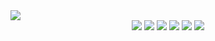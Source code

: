 
 <a href="https://dev-lkh.tistory.com">
        <img src="https://img.shields.io/badge/Tistory-000000?style=for-the-flat&logo=Tistory&logoColor=white"> 
    </a>


<div align=center>
<img src="https://img.shields.io/badge/Java-007396?style=for-the-flat&logo=Java&logoColor=white"> 
<img src="https://img.shields.io/badge/Javascript-#F7DF1E?style=flat&logo=javascript&logoColor=white"/>
<img src="https://img.shields.io/badge/Spring Boot-#6DB33F?style=flat&logo=springboot&logoColor=white"/>
<img src="https://img.shields.io/badge/Mysql-#4479A1?style=flat&logo=mysql&logoColor=white"/>
<img src="https://img.shields.io/badge/Apachetomcat-#F8DC75?style=flat&logo=apachetomcat&logoColor=white"/>
<img src="https://img.shields.io/badge/HTML5-#E34F26?style=flat&logo=html5&logoColor=white"/>
</div>
